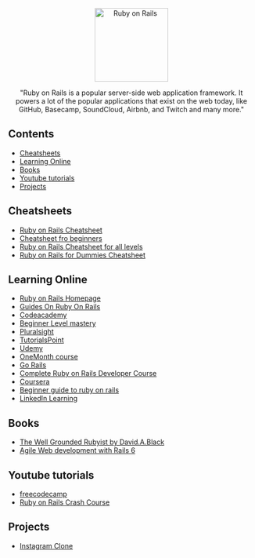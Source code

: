 
<div align="center">
		<img width="150" src="https://upload.wikimedia.org/wikipedia/commons/thumb/6/62/Ruby_On_Rails_Logo.svg/640px-Ruby_On_Rails_Logo.svg.png" alt="Ruby on Rails">
	</div>
<div align="center">

"Ruby on Rails is a popular server-side web application framework. It powers a lot of the popular applications that exist on the web today, like GitHub, Basecamp, SoundCloud, Airbnb, and Twitch and many more."
</div>

## Contents
- [Cheatsheets](#cheatsheets)<br/>
- [Learning Online](#learning-online)<br/>
- [Books](#books)<br/>
- [Youtube tutorials](#youtube-tutorials)<br/>
- [Projects](#projects)<br/>

## Cheatsheets
- [Ruby on Rails Cheatsheet](https://gist.github.com/mdang/95b4f54cadf12e7e0415)
- [Cheatsheet fro beginners](https://www.pragtob.info/rails-beginner-cheatsheet/)
- [Ruby on Rails Cheatsheet for all levels](http://www.cheat-sheets.org/saved-copy/RubyOnRails-Cheatsheet-BlaineKendall.pdf) 
- [Ruby on Rails for Dummies Cheatsheet](https://www.dummies.com/web-design-development/site-development/ruby-on-rails-for-dummies-cheat-sheet/)

## Learning Online
- [Ruby on Rails Homepage](https://rubyonrails.org/)
- [Guides On Ruby On Rails](https://guides.rubyonrails.org/)
- [Codeacademy](https://www.codecademy.com/learn/learn-rails)
- [Beginner Level mastery](https://rubygarage.org/blog/how-to-learn-ruby-on-rails)
- [Pluralsight](https://www.pluralsight.com/courses/code-school-rails-for-zombies)
- [TutorialsPoint](https://www.tutorialspoint.com/ruby-on-rails/rails-introduction.htm)
- [Udemy](https://www.udemy.com/course/ruby-on-rails-6-learn-20-gems-build-an-e-learning-platform/)
- [OneMonth course](https://www.udemy.com/course/one-month-rails/)
- [Go Rails](https://gorails.com/)
- [Complete Ruby on Rails Developer Course](https://www.udemy.com/course/the-complete-ruby-on-rails-developer-course/)
- [Coursera](https://www.coursera.org/learn/ruby-on-rails-intro)
- [Beginner guide to ruby on rails](https://mixandgo.com/learn-ruby-on-rails)
- [LinkedIn Learning](https://www.linkedin.com/learning/ruby-on-rails-5-essential-training)

## Books
- [The Well Grounded Rubyist by David.A.Black](https://www.amazon.com/Well-Grounded-Rubyist-David-Black/dp/1617291692)
- [Agile Web development with Rails 6](https://www.amazon.com/Agile-Web-Development-Rails-6/dp/1680506706/)

## Youtube tutorials
- [freecodecamp](https://www.youtube.com/watch?v=fmyvWz5TUWg)
- [Ruby on Rails Crash Course](https://www.youtube.com/watch?v=B3Fbujmgo60)

## Projects
- [Instagram Clone](https://www.youtube.com/watch?v=dqjF3C9A-Yg)
